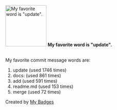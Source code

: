 <img src="https://my-badges.github.io/my-badges/favorite-word.png" alt="My favorite word is &quot;update&quot;." title="My favorite word is &quot;update&quot;." width="128">
<strong>My favorite word is &quot;update&quot;.</strong>
<br><br>

My favorite commit message words are:

1. update (used 1746 times)
2. docs: (used 861 times)
3. add (used 591 times)
4. readme.md (used 153 times)
5. merge (used 72 times)


Created by <a href="https://github.com/my-badges/my-badges">My Badges</a>